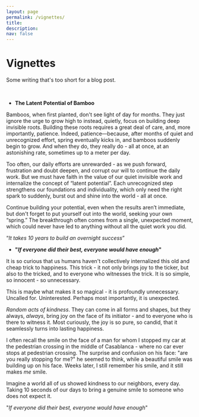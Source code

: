 ```yaml
---
layout: page
permalink: /vignettes/
title:  
description:
nav: false
---
```


<div class="talks">
    <div class="header-bar">
        <h1>Vignettes</h1>
        <p>Some writing that's too short for a blog post.</p> 
    </div>
</div>

<br />


* **The Latent Potential of Bamboo**

Bamboos, when first planted, don't see light of day for months. They just ignore the urge to grow high to instead, quietly, focus on building deep invisible roots. Building these roots requires a great deal of care, and, more importantly, patience. Indeed, patience—because, after months of quiet and unrecognized effort, spring eventually kicks in, and bamboos suddenly begin to grow. And when they do, they really do - all at once, at an astonishing rate, sometimes up to a meter per day.

Too often, our daily efforts are unrewarded - as we push forward, frustration and doubt deepen, and corrupt our will to continue the daily work. But we must have faith in the value of our quiet invisible work and internalize the concept of “latent potential”. Each unrecognized step strengthens our foundations and individuality, which only need the right spark to suddenly, burst out and shine into the world - all at once.

Continue building your potential, even when the results aren’t immediate, but don't forget to put yourself out into the world, seeking your own “spring.” The breakthrough often comes from a single, unexpected moment, which could never have led to anything without all the quiet work you did. 

“_It takes 10 years to build an overnight success_”

* **"*If everyone did their best, everyone would have enough*"**

It is so curious that us humans haven't collectively internalized this old and cheap trick to happiness. This trick - it not only brings joy to the ticker, but also to the tricked, and to everyone who witnesses the trick. It is so simple, so innocent - so unnecessary. 

This is maybe what makes it so magical - it is profoundly unnecessary. Uncalled for. Uninterested. Perhaps most importantly, it is unexpected.

*Random acts of kindness*. They can come in all forms and shapes, but they always, *always*, bring joy on the face of its initiator - and to everyone who is there to witness it. Most curiously, the joy is so pure, so candid, that it seamlessly turns into lasting happiness. 

I often recall the smile on the face of a man for whom I stopped my car at the pedestrian crossing in the middle of Casablanca - where no car ever stops at pedestrian crossing. The surprise and confusion on his face: "are you really stopping for me?" he seemed to think, while a beautiful smile was building up on his face. Weeks later, I still remember his smile, and it still makes *me* smile. 

Imagine a world all of us showed kindness to our neighbors, every day. Taking 10 seconds of our days to bring a genuine smile to someone who does not expect it. 

"*If everyone did their best, everyone would have enough*"